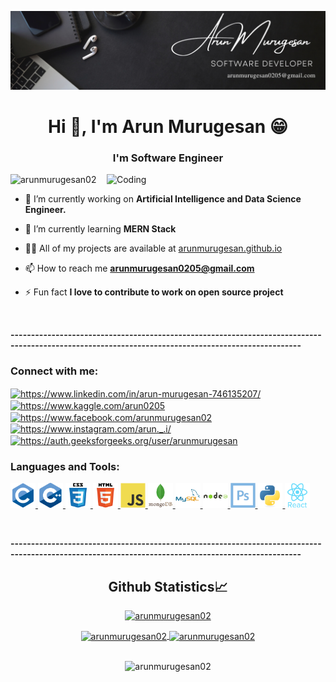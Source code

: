 ![logo](https://github.com/arunmurugesan02/arunmurugesan02/blob/main/banner.png?raw=true)
<h1 align="center">Hi 👋, I'm Arun Murugesan 😁</h1>
<h3 align="center">I'm Software Engineer</h3>
<img align="right" alt="Coding" width="350" src="https://miro.medium.com/max/1360/0*7Q3yvSIv_t0ioJ-Z.gif">
<p align="left"> <img src="https://komarev.com/ghpvc/?username=arunmurugesan02&label=Profile%20views&color=0e75b6&style=flat" alt="arunmurugesan02" /> </p>


- 🔭 I’m currently working on **Artificial Intelligence and Data Science Engineer.**

- 🌱 I’m currently learning **MERN Stack**

- 👨‍💻 All of my projects are available at [arunmurugesan.github.io](arunmurugesan.live)

- 📫 How to reach me **arunmurugesan0205@gmail.com**

- ⚡ Fun fact **I love to contribute to work on open source project**
<br>
<p><b>---------------------------------------------------------------------------------------------------------------------------------------------------</b></p>

<h3 align="left">Connect with me:</h3>
<p align="left">
<a href="https://linkedin.com/in/https://www.linkedin.com/in/arun-murugesan-746135207/" target="blank"><img align="center" src="https://raw.githubusercontent.com/rahuldkjain/github-profile-readme-generator/master/src/images/icons/Social/linked-in-alt.svg" alt="https://www.linkedin.com/in/arun-murugesan-746135207/" height="30" width="40" /></a>
<a href="https://kaggle.com/https://www.kaggle.com/arun0205" target="blank"><img align="center" src="https://raw.githubusercontent.com/rahuldkjain/github-profile-readme-generator/master/src/images/icons/Social/kaggle.svg" alt="https://www.kaggle.com/arun0205" height="30" width="40" /></a>
<a href="https://fb.com/https://www.facebook.com/arunmurugesan02" target="blank"><img align="center" src="https://raw.githubusercontent.com/rahuldkjain/github-profile-readme-generator/master/src/images/icons/Social/facebook.svg" alt="https://www.facebook.com/arunmurugesan02" height="30" width="40" /></a>
<a href="https://instagram.com/https://www.instagram.com/arun._.i/" target="blank"><img align="center" src="https://raw.githubusercontent.com/rahuldkjain/github-profile-readme-generator/master/src/images/icons/Social/instagram.svg" alt="https://www.instagram.com/arun._.i/" height="30" width="40" /></a>
<a href="https://auth.geeksforgeeks.org/user/https://auth.geeksforgeeks.org/user/arunmurugesan" target="blank"><img align="center" src="https://raw.githubusercontent.com/rahuldkjain/github-profile-readme-generator/master/src/images/icons/Social/geeks-for-geeks.svg" alt="https://auth.geeksforgeeks.org/user/arunmurugesan" height="30" width="40" /></a>
</p>

<h3 align="left">Languages and Tools:</h3>
<p align="left"> <a href="https://www.cprogramming.com/" target="_blank" rel="noreferrer"> <img src="https://raw.githubusercontent.com/devicons/devicon/master/icons/c/c-original.svg" alt="c" width="40" height="40"/> </a> <a href="https://www.w3schools.com/cpp/" target="_blank" rel="noreferrer"> <img src="https://raw.githubusercontent.com/devicons/devicon/master/icons/cplusplus/cplusplus-original.svg" alt="cplusplus" width="40" height="40"/> </a> <a href="https://www.w3schools.com/css/" target="_blank" rel="noreferrer"> <img src="https://raw.githubusercontent.com/devicons/devicon/master/icons/css3/css3-original-wordmark.svg" alt="css3" width="40" height="40"/> </a> <a href="https://www.w3.org/html/" target="_blank" rel="noreferrer"> <img src="https://raw.githubusercontent.com/devicons/devicon/master/icons/html5/html5-original-wordmark.svg" alt="html5" width="40" height="40"/> </a> <a href="https://developer.mozilla.org/en-US/docs/Web/JavaScript" target="_blank" rel="noreferrer"> <img src="https://raw.githubusercontent.com/devicons/devicon/master/icons/javascript/javascript-original.svg" alt="javascript" width="40" height="40"/> </a> <a href="https://www.mongodb.com/" target="_blank" rel="noreferrer"> <img src="https://raw.githubusercontent.com/devicons/devicon/master/icons/mongodb/mongodb-original-wordmark.svg" alt="mongodb" width="40" height="40"/> </a> <a href="https://www.mysql.com/" target="_blank" rel="noreferrer"> <img src="https://raw.githubusercontent.com/devicons/devicon/master/icons/mysql/mysql-original-wordmark.svg" alt="mysql" width="40" height="40"/> </a> <a href="https://nodejs.org" target="_blank" rel="noreferrer"> <img src="https://raw.githubusercontent.com/devicons/devicon/master/icons/nodejs/nodejs-original-wordmark.svg" alt="nodejs" width="40" height="40"/> </a> <a href="https://www.photoshop.com/en" target="_blank" rel="noreferrer"> <img src="https://raw.githubusercontent.com/devicons/devicon/master/icons/photoshop/photoshop-line.svg" alt="photoshop" width="40" height="40"/> </a> <a href="https://www.python.org" target="_blank" rel="noreferrer"> <img src="https://raw.githubusercontent.com/devicons/devicon/master/icons/python/python-original.svg" alt="python" width="40" height="40"/> </a> <a href="https://reactjs.org/" target="_blank" rel="noreferrer"> <img src="https://raw.githubusercontent.com/devicons/devicon/master/icons/react/react-original-wordmark.svg" alt="react" width="40" height="40"/> </a> </p>

<br>
<p><b>---------------------------------------------------------------------------------------------------------------------------------------------------</b></p>
 
<h2 align="center"><b>Github Statistics📈</b></h2>

<div align="center">
<p align="center"> <a href="https://github.com/ryo-ma/github-profile-trophy"><img src="https://github-profile-trophy.vercel.app/?username=arunmurugesan02" alt="arunmurugesan02" /></a> </p>

<a href="">
  <img align="center" src="https://github-readme-stats.vercel.app/api/top-langs?username=arunmurugesan02&show_icons=true&include_all_commits=true&count_private=true&theme=react&line_height=40" alt="arunmurugesan02" />
 </a>
 
 <a href="">
 <img align="center"  src="https://github-readme-stats.vercel.app/api?username=arunmurugesan02&show_icons=true&include_all_commits=true&count_private=true&theme=react&line_height=40" alt="arunmurugesan02" />
 </a>
 <br/>
 <br/>
 <p align="center"><img src="https://github-readme-streak-stats.herokuapp.com/?user=arunmurugesan02&" alt="arunmurugesan02" /></p>
</div>
<br>

